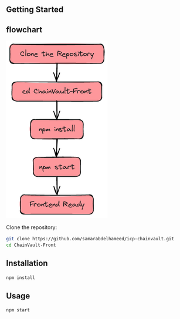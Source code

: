 
## Getting Started
## flowchart 
![flow chart ChainVault project frontend](https://github.com/samarabdelhameed/pics/blob/main/salE4qWvyE.png)

Clone the repository:

```bash
git clone https://github.com/samarabdelhameed/icp-chainvault.git
cd ChainVault-Front
```

## Installation

```bash
npm install
```

## Usage

```bash
npm start
```

